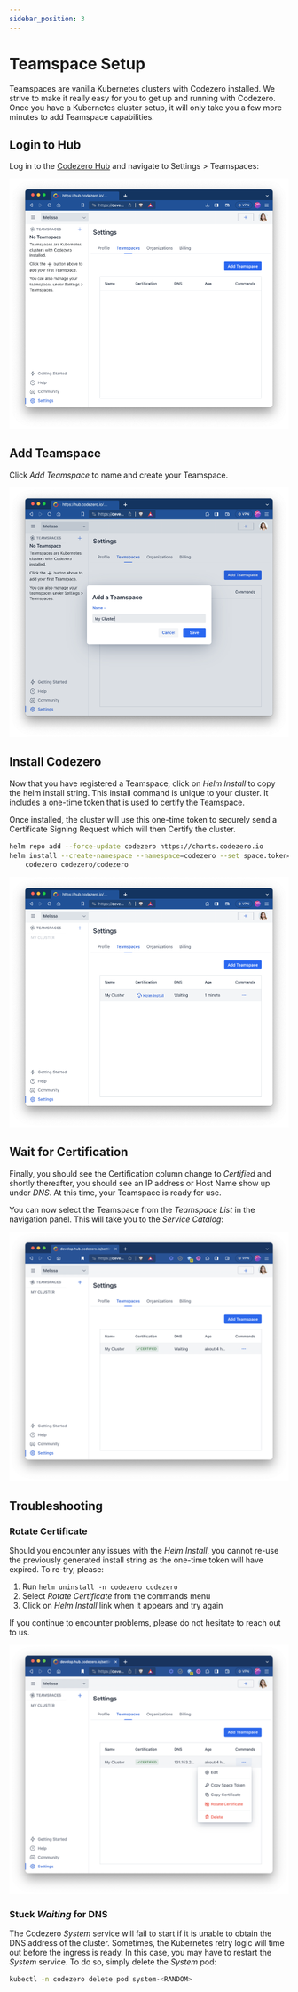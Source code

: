 ```yaml
---
sidebar_position: 3
---
```


# Teamspace Setup

Teamspaces are vanilla Kubernetes clusters with Codezero installed. We strive to make it really easy for you to get up and running with Codezero. Once you have a Kubernetes cluster setup, it will only take you a few more minutes to add Teamspace capabilities.

## Login to Hub

Log in to the [Codezero Hub](https://hub.codezero.io) and navigate to Settings > Teamspaces:

![Teamspace Settings](./_media/ts-settings.png)

## Add Teamspace

Click _Add Teamspace_ to name and create your Teamspace.

![Teamspace Create](./_media/ts-create.png)

## Install Codezero

Now that you have registered a Teamspace, click on _Helm Install_ to copy the helm install string. This install command is unique to your cluster. It includes a one-time token that is used to certify the Teamspace.

Once installed, the cluster will use this one-time token to securely send a Certificate Signing Request which will then Certify the cluster.

```bash
helm repo add --force-update codezero https://charts.codezero.io
helm install --create-namespace --namespace=codezero --set space.token=<ONE-TIME TOKEN> \
    codezero codezero/codezero
```

![Teamspace Install](./_media/ts-helm.png)

## Wait for Certification

Finally, you should see the Certification column change to _Certified_ and shortly thereafter, you should see an IP address or Host Name show up under _DNS_. At this time, your Teamspace is ready for use.

You can now select the Teamspace from the _Teamspace List_ in the navigation panel. This will take you to the _Service Catalog_:

![Teamspace Install](./_media/ts-certified.png)

## Troubleshooting

### Rotate Certificate

Should you encounter any issues with the _Helm Install_, you cannot re-use the previously generated install string as the one-time token will have expired. To re-try, please:

1. Run `helm uninstall -n codezero codezero`
1. Select _Rotate Certificate_ from the commands menu
1. Click on _Helm Install_ link when it appears and try again

If you continue to encounter problems, please do not hesitate to reach out to us.

![Teamspace Install](./_media/ts-rotate.png)

### Stuck _Waiting_ for DNS

The Codezero _System_ service will fail to start if it is unable to obtain the DNS address of the cluster. Sometimes, the Kubernetes retry logic will time out before the ingress is ready. In this case, you may have to restart the _System_ service. To do so, simply delete the _System_ pod:

```bash
kubectl -n codezero delete pod system-<RANDOM>
```